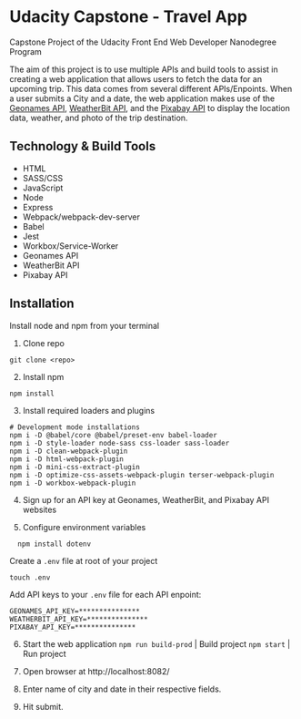 # Udacity Capstone - Travel App

Capstone Project of the Udacity Front End Web Developer Nanodegree Program

The aim of this project is to use multiple APIs and build tools to assist in creating a web application that allows users to fetch the data for an upcoming trip. This data comes from several different APIs/Enpoints. When a user submits a City and a date, the web application makes use of the [Geonames API](http://www.geonames.org/export/web-services.html), [WeatherBit API](https://www.weatherbit.io/account/create), and the [Pixabay API](https://pixabay.com/api/docs/) to display the location data, weather, and photo of the trip destination.

## Technology & Build Tools
* HTML
* SASS/CSS
* JavaScript
* Node
* Express
* Webpack/webpack-dev-server
* Babel
* Jest
* Workbox/Service-Worker
* Geonames API
* WeatherBit API
* Pixabay API

## Installation
Install node and npm from your terminal
1. Clone repo 
```
git clone <repo>
```
2. Install npm
```
npm install
```
3. Install required loaders and plugins
```
# Development mode installations
npm i -D @babel/core @babel/preset-env babel-loader
npm i -D style-loader node-sass css-loader sass-loader
npm i -D clean-webpack-plugin
npm i -D html-webpack-plugin
npm i -D mini-css-extract-plugin
npm i -D optimize-css-assets-webpack-plugin terser-webpack-plugin
npm i -D workbox-webpack-plugin
```
4. Sign up for an API key at Geonames, WeatherBit, and Pixabay API websites

5. Configure environment variables
```
  npm install dotenv
  ```
  Create a `.env` file at  root of your project
  ```
  touch .env
  ```
  Add API keys to your `.env` file for each API enpoint:
  ```
GEONAMES_API_KEY=***************
WEATHERBIT_API_KEY=***************
PIXABAY_API_KEY=***************
```
6. Start the web application
`npm run build-prod` | Build project
`npm start` | Run project

7. Open browser at http://localhost:8082/

8. Enter name of city and date in their respective fields.

9. Hit submit.